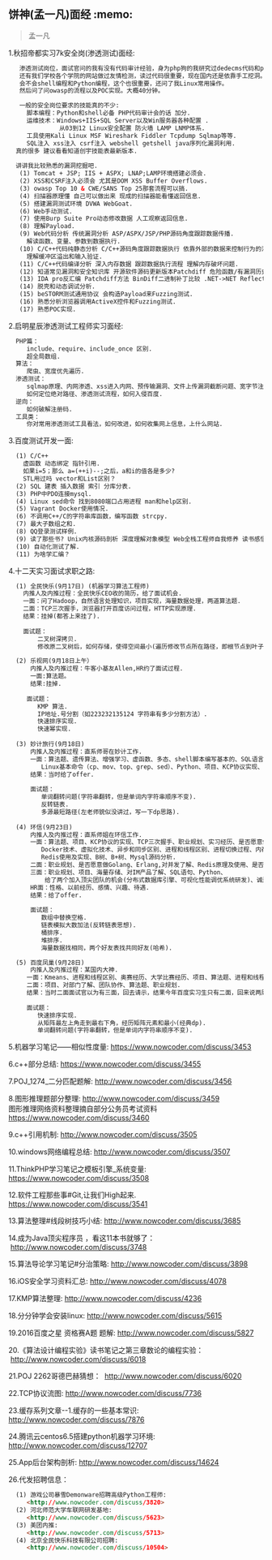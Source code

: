  <h2>饼神(孟一凡)面经 :memo: </h2> 
 
 > 孟一凡 

  1.秋招帝都实习7k安全岗(渗透测试)面经:
```html
   渗透测试岗位，面试官问的我有没有代码审计经验，身为php狗的我研究过dedecms代码和phpcms代码.
   还有我们学校各个学院的网站做过友情检测，读过代码很重要，现在国内还是依靠手工挖洞。
   会不会shell编程和Python编程，这个也很重要，还问了我Linux常用操作。
   然后问了问owasp的流程以及POC实现。大概40分钟。

   一般的安全岗位要求的技能真的不少:
     脚本编程：Python和shell必备 PHP代码审计会的话 加分.
     运维技术：Windows+IIS+SQL Server以及Win服务器各种配置 .
              从03到12 Linux安全配置 防火墙 LAMP LNMP体系.
     工具使用Kali Linux MSF Wireshark Fiddler Tcpdump Sqlmap等等.
     SQL注入 xss注入 csrf注入 webshell getshell java序列化漏洞利用.
  真的很多 建议看看知道创宇技能表最新版本.
  
  讲讲我比较熟悉的漏洞挖掘吧.
   (1) Tomcat + JSP; IIS + ASPX; LNAP;LAMP环境搭建必须会.
   (2) XSS和CSRF注入必须会 尤其是DOM XSS Buffer Overflows.
   (3) owasp Top 10 & CWE/SANS Top 25那套流程可以搞.
   (4) 扫描器原理懂 自己可以做出来 现成的扫描器能看懂返回信息.
   (5) 搭建漏洞测试环境 DVWA WebGoat.
   (6) Web手动测试.
   (7) 使用Burp Suite Pro动态修改数据 人工观察返回信息.
   (8) 理解Payload.
   (9) Web代码分析 传统漏洞分析 ASP/ASPX/JSP/PHP源码角度跟踪数据传播.
     解读函数、变量、参数到数据执行.
   (10) C/C++代码纯静态分析 C/C++源码角度跟踪数据执行 依靠外部的数据来控制行为的污染.
     理解缓冲区溢出和输入验证.
   (11) C/C++代码编译分析 深入内存数据 跟踪数据执行流程 理解内存破坏问题.
   (12) 知道常见漏洞和安全知识库 开源软件源码更新版本Patchdiff 危险函数/有漏洞历史的函数.
   (13) IDA pro反汇编 Patchdiff方法 BinDiff二进制补丁比较 .NET->NET Reflector Java -> Java Decompiler.
   (14) 脱壳和动态调试分析.
   (15) beSTORM测试通用协议 会构造Payload来Fuzzing测试.
   (16) 熟悉分析浏览器调用ActiveX控件和Fuzzing测试.
   (17) 熟悉POC实现.
```

 2.启明星辰渗透测试工程师实习面经:
```html
  PHP篇：
     include、require、include_once 区别. 
     超全局数组.
  算法：
     爬虫、宽度优先遍历.
  渗透测试：
     sqlmap原理、内网渗透、xss进入内网、预传输漏洞、文件上传漏洞截断问题、宽字节注入、
     如何定位绝对路径、渗透测试流程，如何入侵百度.
  逆向：
     如何破解注册码.
  工具类：
     你对常用渗透测试工具看法，如何改进，如何收集网上信息，上什么网站.
```

  3.百度测试开发一面:
```html
  (1) C/C++
    虚函数 动态绑定 指针引用.
    如果i=5；那么 a=(++i)--;之后，a和i的值各是多少?
    STL用过吗 vector和List区别？
  (2) SQL 建表 插入数据 索引 分库分表.
  (3) PHP中PDO连接mysql.
  (4) Linux sed命令 找到8080端口占用进程 man和help区别.
  (5) Vagrant Docker使用情况.
  (6) 不调用C++/C的字符串库函数，编写函数 strcpy.
  (7) 最大子数组之和.
  (8) QQ登录测试样例.
  (9) 读了那些书? Unix内核源码剖析 深度理解对象模型 Web全栈工程师自我修养 读书感悟.
  (10) 自动化测试了解.
  (11) 为啥学汇编？
```

  4.十二天实习面试求职之路:
```html
  (1) 全民快乐(9月17日) (机器学习算法工程师)
    内推人及内推过程：全民快乐CEO收的简历，给了面试机会.
    一面：问了Hadoop，自然语言处理知识，项目实现，海量数据处理，两道算法题.
    二面：TCP三次握手，浏览器打开百度访问过程，HTTP实现原理.
    结果：挂掉(都答上来挂了).
    
    面试题：
        二叉树深拷贝.
        修改原二叉树后，如何存储，使得空间最小(遍历修改节点所在路径，即根节点到叶子节点).

  (2) 乐视网(9月18日上午）
      内推人及内推过程：牛客小基友Allen,HR约了面试过程.
      一面:算法题。
      结果:挂掉.
      
     面试题：  
        KMP 算法.
        IP地址.号分割（如223232135124 字符串有多少分割方法）.
        快速排序实现.
        快速幂实现.
      
  (3) 妙计旅行(9月18日)
      内推人及内推过程：直系师哥在妙计工作.
      一面：算法题、遗传算法、增强学习、虚函数、多态、shell脚本编写基本的、SQL语言、
         Linux基本命令（cp、mov、top、grep、sed）、Python、项目、KCP协议实现、libuv、libevent、TCP超时重传.
      结果：当时给了offer.
      
      面试题：
         单词翻转问题(字符串翻转，但是单词内字符串顺序不变).
         反转链表.
         多源最短路径(左老师貌似没讲过，写一下dp思路).
      
  (4) 环信(9月23日)
      内推人及内推过程：直系师姐在环信工作.
      一面：算法题、项目、KCP协议的实现、TCP三次握手、职业规划、实习经历、是否愿意做前端、
         Docker技术、虚拟化技术、异步和同步区别、进程和线程区别、进程切换过程、内存分布、
         Redis使用及实现、B树、B+树、Mysql源码分析.
      二面：职业规划、是否愿意做Golang、Erlang,对并发了解、Redis原理及使用、是否对分布式数据库引擎开发感兴趣.
      三面：职业规划、项目、海量存储、对IM产品了解、SQL语句、Python、
          给了两个加入顶尖团队的机会(分布式数据库引擎、可视化性能调优系统研发)、诚邀我加入环信.
      HR面：性格、以前经历、感情、兴趣、待遇.
      结果：给了offer.
      
      面试题：
         数组中替换空格.
         链表模拟大数加法(反转链表思想).
         桶排序.
         堆排序.
         海量数据找相同，两个好友表找共同好友(哈希).

  (5) 百度凤巢(9月28日)
      内推人及内推过程：某国内大神.
     一面：Kmeans、进程和线程区别、奥赛经历、大学比赛经历、项目、算法题、进程和线程的应用场景、LR分类器、机器学习算法.
     二面：项目、对部门了解、团队协作、算法题、职业规划.
     结果：当时二面面试官以为有三面，回去请示，结果今年百度实习生只有二面，回来说两周之内给通知.
     
     面试题：
        快速排序实现.
        从矩阵最左上角走到最右下角，经历矩阵元素和最小(经典dp).
        单词翻转问题(字符串翻转，但是单词内字符串顺序不变).
```

  5.机器学习笔记——相似性度量:
  <https://www.nowcoder.com/discuss/3453>

  6.c++部分总结:
  <https://www.nowcoder.com/discuss/3455>

  7.POJ_1274_二分匹配题解:
  <http://www.nowcoder.com/discuss/3456>

  8.图形推理题部分整理:
  <http://www.nowcoder.com/discuss/3459>            
  图形推理网络资料整理摘自部分公务员考试资料
  <https://www.nowcoder.com/discuss/3460>

  9.c++引用机制:
  <http://www.nowcoder.com/discuss/3505>
  
  10.windows网络编程总结:
  <http://www.nowcoder.com/discuss/3507>

  11.ThinkPHP学习笔记之模板引擎_系统变量:
  <https://www.nowcoder.com/discuss/3508>
  
  12.软件工程那些事#Git,让我们High起来.
  <https://www.nowcoder.com/discuss/3541>
  
  13.算法整理#线段树技巧小结:
  <http://www.nowcoder.com/discuss/3685>

  14.成为Java顶尖程序员 ，看这11本书就够了：
  <http://www.nowcoder.com/discuss/3748>
  
  15.算法导论学习笔记#分治策略:
  <http://www.nowcoder.com/discuss/3898>

  16.iOS安全学习资料汇总:
  <http://www.nowcoder.com/discuss/4078>

  17.KMP算法整理:
  <http://www.nowcoder.com/discuss/4236>

  18.分分钟学会安装linux:
  <http://www.nowcoder.com/discuss/5615>

  19.2016百度之星 资格赛A题 题解:
  <http://www.nowcoder.com/discuss/5827>

  20.《算法设计编程实验》读书笔记之第三章数论的编程实验：
  <http://www.nowcoder.com/discuss/6018>

  21.POJ 2262哥德巴赫猜想：
  <http://www.nowcoder.com/discuss/6020>
  
  22.TCP协议流图:
  <http://www.nowcoder.com/discuss/7736>

  23.缓存系列文章--1.缓存的一些基本常识:
  <http://www.nowcoder.com/discuss/7876>

  24.腾讯云centos6.5搭建python机器学习环境:
  <http://www.nowcoder.com/discuss/12707>

  25.App后台架构剖析:
  <http://www.nowcoder.com/discuss/14624>
  
  26.代发招聘信息：
```html
  (1) 游戏公司暴雪Demonware招聘高级Python工程师:
     <http://www.nowcoder.com/discuss/3820>
  (2) 河北师范大学车联网研发基地:
     <http://www.nowcoder.com/discuss/5623>
  (3) 美团内推:
     <http://www.nowcoder.com/discuss/5713>
  (4) 北京全民快乐科技有限公司招聘:
     <http://www.nowcoder.com/discuss/10504>
```

